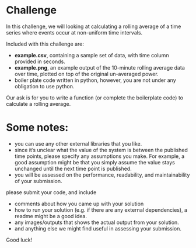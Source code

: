 # Challenge

In this challenge, we will looking at calculating a rolling average of a time series where events occur at non-uniform time intervals.

Included with this challenge are:
* **example.csv**, containing a sample set of data, with time column provided in seconds.
* **example.png**, an example output of the 10-minute rolling average data over time, plotted on top of the original un-averaged power.
* boiler plate code written in python, however, you are not under any obligation to use python.

Our ask is for you to write a function (or complete the boilerplate code) to calculate a rolling average. 

# Some notes:

* you can use any other external libraries that you like.
* since it’s unclear what the value of the system is between the published time points, please specify any assumptions you make. For example, a good assumption might be that you simply assume the value stays unchanged until the next time point is published.
* you will be assessed on the performance, readability, and maintainability of your submission. 

please submit your code, and include 
* comments about how you came up with your solution
* how to run your solution (e.g. if there are any external dependencies), a readme might be a good idea.
* any images/outputs that shows the actual output from your solution.
* and anything else we might find useful in assessing your submission.

Good luck!